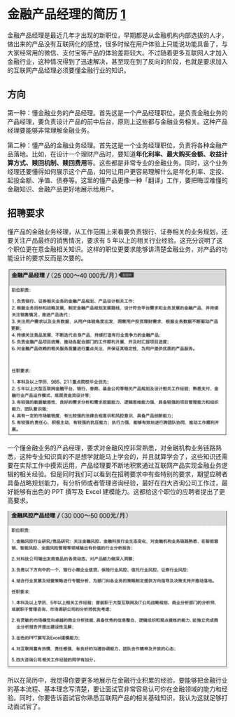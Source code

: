 # 金融产品经理的简历 [1]

金融产品经理是最近几年才出现的新职位，早期都是从金融机构内部选拔的人才，做出来的产品没有互联网化的感觉，很多时候在用户体验上只能说功能具备了，与大家经常用的微信、支付宝等产品的体验差距较大。不过随着更多互联网人才加入金融行业，这种情况得到了迅速解决，甚至现在到了反向的阶段，也就是要求加入的互联网产品经理必须要懂金融行业的知识。

## 方向

第一种：懂金融业务的产品经理。首先这是一个产品经理职位，是负责金融业务的产品经理，要负责设计产品的前中后台，原则上这些都与金融业务相关。这种产品经理要能够非常理解金融业务。

第二种：懂产品的金融业务经理。首先这是一个业务经理职位，负责将各种金融产品落地。比如，在设计一个理财产品时，要知道**年化利率、最大购买金额、收益计算方式、赎回机制、赎回费用**等。这些都是非常专业的金融业务。同时，这个业务经理还要懂得如何展示这个产品，如何让用户更容易理解什么是年化利率、定投、起投金额、净值、债券等。这里的懂产品更像一种「翻译」工作，要把晦涩难懂的金融知识、金融产品更好地展示给用户。

## 招聘要求

懂产品的金融业务经理，从工作范围上来看要负责银行、证券相关的业务规划，还要关注产品最终的销售情况，要求有 5 年以上的相关行业经验。这充分说明了这个职位更在意金融相关知识。这样的职位更要求能够讲清楚金融业务，对产品的功能设计的要求反而是次要的。

![金融产品经理](../img/finance_PM.png)

一个懂金融业务的产品经理，要求对金融风控非常熟悉，对金融机构业务链路熟悉，这种专业知识真的不是想学就能马上学会的，并且就算学会了，这些知识还需要在实际工作中摸索运用，产品经理要不断地积累通过互联网产品实现金融业务逻辑的相关经验。但是同时我们可以看到在招聘要求中有些特别的要求，期望应聘者具备战略规划能力，有分析师或者管理咨询经验，最好在四大咨询公司工作过，最好能够有出色的 PPT 撰写及 Excel 建模能力。这都给这个职位的应聘者提出了更高要求。

![金融风控产品经理](../img/finance_Risk_control_PM.png)

所以在简历中，我觉得你要更多地展示在金融行业积累的经验，要能够把金融行业的基本流程、基本理念写清楚，要让面试官非常容易认可你在金融领域的能力和经验。同时，你要告诉面试官你熟悉互联网产品的相关基础知识，我认为这就足够打动面试官了。

[1]: https://www.zhihu.com/pub/reader/120098547/chapter/1321093149016838144
